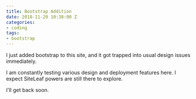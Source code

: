 ```yaml
---
title: Bootstrap Addition
date: 2018-11-20 10:38:00 Z
categories:
- coding
tags:
- bootstrap
---
```


I just added bootstrap to this site, and it got trapped into usual design issues immediately.

I am constantly testing various design and deployment features here. I expect SiteLeaf powers are still there to explore.

I'll get back soon.